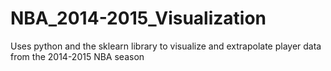 # NBA_2014-2015_Visualization
Uses python and the sklearn library to visualize and extrapolate player data from the 2014-2015 NBA season
